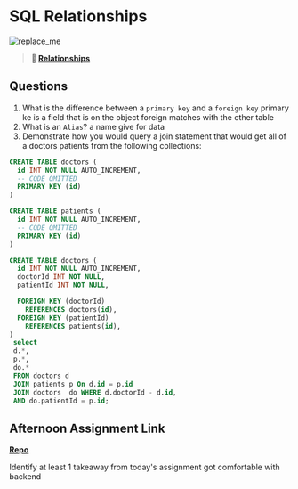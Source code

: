 # SQL Relationships

![replace_me](https://codeworks.blob.core.windows.net/public/assets/img/illustrations/placeholder.svg)

> **📖 [Relationships](https://codeworksacademy.com/fs-student-guide/resources/wk11/02-MySQL-Relationships)**

## Questions

1. What is the difference between a `primary key` and a `foreign key`
primary ke is a field that is on the object foreign matches with the other table
2. What is an `Alias`?
a name give for data
3. Demonstrate how you would query a join statement that would get all of a doctors patients from the following collections:

```SQL
CREATE TABLE doctors (
  id INT NOT NULL AUTO_INCREMENT,
  -- CODE OMITTED
  PRIMARY KEY (id)
)

CREATE TABLE patients (
  id INT NOT NULL AUTO_INCREMENT,
  -- CODE OMITTED
  PRIMARY KEY (id)
)

CREATE TABLE doctors (
  id INT NOT NULL AUTO_INCREMENT,
  doctorId INT NOT NULL,
  patientId INT NOT NULL,

  FOREIGN KEY (doctorId)
    REFERENCES doctors(id),
  FOREIGN KEY (patientId)
    REFERENCES patients(id),
)
 select 
 d.*,
 p.*,
 do.*
 FROM doctors d
 JOIN patients p On d.id = p.id
 JOIN doctors  do WHERE d.doctorId - d.id,
 AND do.patientId = p.id;

```

## Afternoon Assignment Link

**[Repo](https://github.com/LiamSmith1992/all-spice)**

Identify at least 1 takeaway from today's assignment
got comfortable with backend
